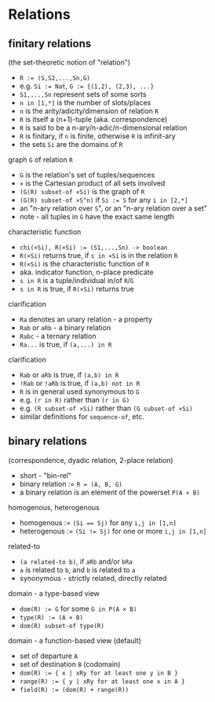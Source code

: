 
<!-- ======================================================================= -->
# Relations

<!-- ======================================================================= -->
## finitary relations

(the set-theoretic notion of "relation")

* `R := (S,S2,...,Sn,G)`
* e.g. `Si := Nat`, `G := {(1,2), (2,3), ...}`
* `S1,...,Sn` represent sets of some sorts
* `n in [1,*]` is the number of slots/places
* `n` is the arity/adicity/dimension of relation `R`
* `R` is itself a (n+1)-tuple (aka. correspondence)
* `R` is said to be a n-ary/n-adic/n-dimensional relation
* `R` is finitary, if `n` is finite, otherwise `R` is infinit-ary
* the sets `Si` are the domains of `R`

graph `G` of relation `R`

* `G` is the relation's set of tuples/sequences
* `×` is the Cartesian product of all sets involved
* `(G(R) subset-of ×Si)` is the graph of `R`
* `(G(R) subset-of ×S^n)` if `Si := S` for any `i in [2,*]`
* an "n-ary relation over `S`", or an "n-ary relation over a set"
* note - all tuples in `G` have the exact same length

characteristic function

* `chi(×Si), R(×Si) := (S1,...,Sn) -> boolean`
* `R(×Si)` returns true, if `s in ×Si` is in the relation `R`
* `R(×Si)` is the characteristic function of `R`
* aka. indicator function, n-place predicate
* `s in R` is a tuple/individual in/of `R`/`G`
* `s in R` is true, if `R(×Si)` returns true

clarification

* `Ra` denotes an unary relation - a property
* `Rab` or `aRb` - a binary relation
* `Rabc` - a ternary relation
* `Ra...` is true, if `(a,...) in R`

clarification

* `Rab` or `aRb` is true, if `(a,b) in R`
* `!Rab` or `!aRb` is true, if `(a,b) not in R`
* `R` is in general used synonymous to `G`
* e.g. `(r in R)` rather than `(r in G)`
* e.g. `(R subset-of ×Si)` rather than `(G subset-of ×Si)`
* similar definitions for `sequence-of`, etc.

<!-- ======================================================================= -->
## binary relations

(correspondence, dyadic relation, 2-place relation)

* short - "bin-rel"
* binary relation := `R = (A, B, G)`
* a binary relation is an element of the powerset `P(A × B)`

homogenous, heterogenous

* homogenous := `(Si == Sj)` for any `i,j in [1,n]`
* heterogenous := `(Si != Sj)` for one or more `i,j in [1,n]`

related-to

* `(a related-to b)`, if `aRb` and/or `bRa`
* `a` is related to `b`, and `b` is related to `a`
* synonymous - strictly related, directly related

domain - a type-based view

* `dom(R) := G` for some `G in P(A × B)`
* `type(R) := (A × B)`
* `dom(R) subset-of type(R)`

domain - a function-based view (default)

* set of departure `A`
* set of destination `B` (codomain)
* `dom(R) := { x | xRy for at least one y in B }`
* `range(R) := { y | xRy for at least one x in A }`
* `field(R) := (dom(R) + range(R))`

